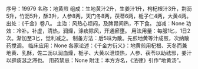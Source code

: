 序号：19979
名称：地黄煎
组成：生地黄汁2升，生姜汁1升，枸杞根汁3升，荆沥5升，竹沥5升，酥3升，人参8两，天门冬8两，茯苓6两，栀子仁4两，大黄4两。
出处：《千金》卷八。
主治：风热心烦闷，及脾胃间热，不下食。
加减：None
功效：冷补。补虚，清热，润燥，涤痰除风，开通瘀壅。
用法用量：每服1匕，1日2次。渐加至3匕，觉利减之。
制备方法：后5味为散。先煎地黄等汁成煎，次纳散药搅调。
临床应用：None
各家论述：《千金方衍义》：地黄煎用杞根、天冬而兼地黄、乳酥，佐二沥以润血燥，栀子、大黄以泄烦热，人参、茯苓以助祛邪，姜汁以辟痰涎之滞也。
用药禁忌：None
附注：本方方名，《法律》引作“地黄汤”。
